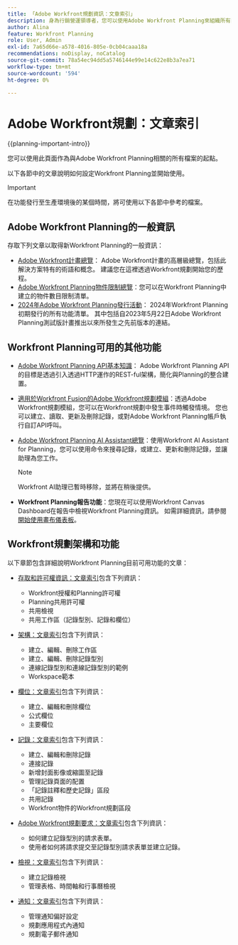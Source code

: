 ```yaml
---
title: 「Adobe Workfront規劃資訊：文章索引」
description: 身為行銷營運領導者，您可以使用Adobe Workfront Planning來組織所有團隊在行銷生命週期中的工作。 本節中的文章說明如何設定規劃功能，以及如何開始將它們用於行銷活動管理操作。
author: Alina
feature: Workfront Planning
role: User, Admin
exl-id: 7a65d66e-a578-4016-805e-0cb04caaa18a
recommendations: noDisplay, noCatalog
source-git-commit: 78a54ec94dd5a5746144e99e14c622e8b3a7ea71
workflow-type: tm+mt
source-wordcount: '594'
ht-degree: 0%

---
```


# Adobe Workfront規劃：文章索引


{{planning-important-intro}}

您可以使用此頁面作為與Adobe Workfront Planning相關的所有檔案的起點。

以下各節中的文章說明如何設定Workfront Planning並開始使用。

<!--consider removing the IMPORTANT below after GA-->

>[!IMPORTANT]
>
>在功能發行至生產環境後的某個時間，將可使用以下各節中參考的檔案。

## Adobe Workfront Planning的一般資訊

存取下列文章以取得新Workfront Planning的一般資訊：

* [Adobe Workfront計畫總覽](/help/quicksilver/planning/general/planning-overview.md)： Adobe Workfront計畫的高層級總覽，包括此解決方案特有的術語和概念。 建議您在這裡透過Workfront規劃開始您的歷程。
* [Adobe Workfront Planning物件限制總覽](/help/quicksilver/planning/general/limitations-overview.md)：您可以在Workfront Planning中建立的物件數目限制清單。
* [2024年Adobe Workfront Planning發行活動](/help/quicksilver/planning/general/release-activity.md)： 2024年Workfront Planning初期發行的所有功能清單。 其中包括自2023年5月22日Adobe Workfront Planning測試版計畫推出以來所發生之先前版本的連結。

## Workfront Planning可用的其他功能

* [Adobe Workfront Planning API基本知識](/help/quicksilver/planning/general/planning-api-basics.md)： Adobe Workfront Planning API的目標是透過引入透過HTTP運作的REST-ful架構，簡化與Planning的整合建置。

* [適用於Workfront Fusion的Adobe Workfront規劃模組](/help/quicksilver/workfront-fusion/apps-and-their-modules/workfront-planning-modules.md)：透過Adobe Workfront規劃模組，您可以在Workfront規劃中發生事件時觸發情境。 您也可以建立、讀取、更新及刪除記錄，或對Adobe Workfront Planning帳戶執行自訂API呼叫。

* [Adobe Workfront Planning AI Assistant總覽](/help/quicksilver/planning/general/planning-ai-assistant-overview.md)：使用Workfront AI Assistant for Planning，您可以使用命令來搜尋記錄，或建立、更新和刪除記錄，並讓助理為您工作。

  >[!NOTE]
  >
  >    Workfront AI助理已暫時移除，並將在稍後提供。

* **Workfront Planning報告功能**：您現在可以使用Workfront Canvas Dashboard在報告中檢視Workfront Planning資訊。 如需詳細資訊，請參閱[開始使用畫布儀表板](/help/quicksilver/reports-and-dashboards/canvas-dashboards/manage-canvas-dashboards/get-started-canvas-dashboards.md)。

## Workfront規劃架構和功能

以下章節包含詳細說明Workfront Planning目前可用功能的文章：

* [存取和許可權資訊：文章索引](/help/quicksilver/planning/access/access-information.md)包含下列資訊：

   * Workfront授權和Planning許可權
   * Planning共用許可權
   * 共用檢視
   * 共用工作區（記錄型別、記錄和欄位）

* [架構：文章索引](/help/quicksilver/planning/architecture/architecture-information.md)包含下列資訊：

   * 建立、編輯、刪除工作區
   * 建立、編輯、刪除記錄型別
   * 連線記錄型別和連線記錄型別的範例
   * Workspace範本

* [欄位：文章索引](/help/quicksilver/planning/fields/fields-information.md)包含下列資訊：

   * 建立、編輯和刪除欄位
   * 公式欄位
   * 主要欄位

* [記錄：文章索引](/help/quicksilver/planning/records/records-information.md)包含下列資訊：

   * 建立、編輯和刪除記錄
   * 連接記錄
   * 新增封面影像或縮圖至記錄
   * 管理記錄頁面的配置
   * 「記錄註釋和歷史記錄」區段
   * 共用記錄
   * Workfront物件的Workfront規劃區段

* [Adobe Workfront規劃要求：文章索引](/help/quicksilver/planning/requests/requests-article-index.md)包含下列資訊：

   * 如何建立記錄型別的請求表單。
   * 使用者如何將請求提交至記錄型別請求表單並建立記錄。

* [檢視：文章索引](/help/quicksilver/planning/views/views-information.md)包含下列資訊：

   * 建立記錄檢視
   * 管理表格、時間軸和行事曆檢視

* [通知：文章索引](/help/quicksilver/planning/notifications/notifications-information.md)包含下列資訊：

   * 管理通知偏好設定
   * 規劃應用程式內通知
   * 規劃電子郵件通知

